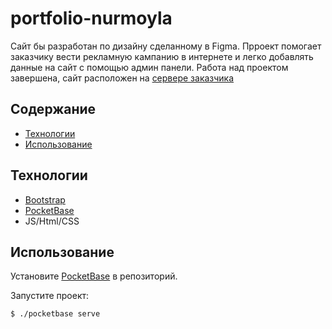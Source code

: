 # portfolio-nurmoyla
Сайт бы разработан по дизайну сделанному в Figma. Прроект помогает заказчику вести рекламную кампанию в интернете и легко добавлять данные на сайт с помощью админ панели. Работа над проектом завершена, сайт расположен на [сервере заказчика](https://nurmoyla.ru)

## Содержание
- [Технологии](#технологии)
- [Использование](#использование)

## Технологии
- [Bootstrap](https://getbootstrap.com/docs/5.0/getting-started/introduction/)
- [PocketBase](https://pocketbase.io/docs)
- JS/Html/CSS

## Использование
Установите [PocketBase](https://github.com/pocketbase/pocketbase/releases) в репозиторий.

Запустите проект:
```sh
$ ./pocketbase serve
```
